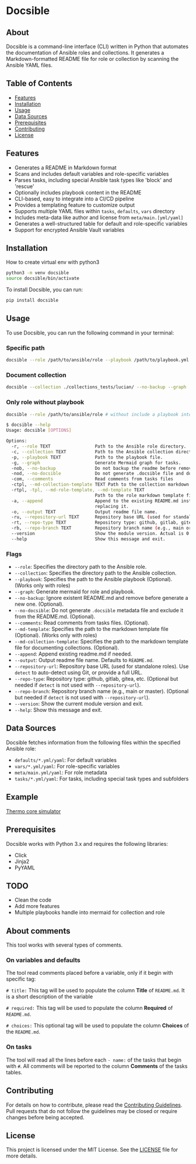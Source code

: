# Docsible

## About

Docsible is a command-line interface (CLI) written in Python that automates the documentation of Ansible roles and collections. It generates a Markdown-formatted README file for role or collection by scanning the Ansible YAML files.

## Table of Contents

- [Features](#features)
- [Installation](#installation)
- [Usage](#usage)
- [Data Sources](#data-sources)
- [Prerequisites](#prerequisites)
- [Contributing](#contributing)
- [License](#license)

## Features
- Generates a README in Markdown format
- Scans and includes default variables and role-specific variables
- Parses tasks, including special Ansible task types like 'block' and 'rescue'
- Optionally includes playbook content in the README
- CLI-based, easy to integrate into a CI/CD pipeline
- Provides a templating feature to customize output
- Supports multiple YAML files within `tasks`, `defaults`, `vars` directory
- Includes meta-data like author and license from `meta/main.[yml/yaml]`
- Generates a well-structured table for default and role-specific variables
- Support for encrypted Ansible Vault variables

## Installation

How to create virtual env with python3
```bash
python3 -m venv docsible
source docsible/bin/activate
```

To install Docsible, you can run:

```bash
pip install docsible
```

## Usage

To use Docsible, you can run the following command in your terminal:

### Specific path
```bash
docsible --role /path/to/ansible/role --playbook /path/to/playbook.yml --graph
```

### Document collection
```bash
docsible --collection ./collections_tests/lucian/ --no-backup --graph
```

### Only role without playbook
```bash
docsible --role /path/to/ansible/role # without include a playbook into readme
```

```bash
$ docsible --help
Usage: docsible [OPTIONS]

Options:
  -r, --role TEXT                 Path to the Ansible role directory.
  -c, --collection TEXT           Path to the Ansible collection directory.
  -p, --playbook TEXT             Path to the playbook file.
  -g, --graph                     Generate Mermaid graph for tasks.
  -nob, --no-backup               Do not backup the readme before remove.
  -nod, --no-docsible             Do not generate .docsible file and do not include it in README.md.
  -com, --comments                Read comments from tasks files
  -ctpl, --md-collection-template TEXT Path to the collection markdown template file.
  -rtpl, -tpl, --md-role-template, --md-template TEXT
                                  Path to the role markdown template file.
  -a, --append                    Append to the existing README.md instead of
                                  replacing it.
  -o, --output TEXT               Output readme file name.
  -ru, --repository-url TEXT      Repository base URL (used for standalone roles)
  -rt, --repo-type TEXT           Repository type: github, gitlab, gitea, etc.
  -rb, --repo-branch TEXT         Repository branch name (e.g., main or master)
  --version                       Show the module version. Actual is 0.7.17
  --help                          Show this message and exit.
```

### Flags

- `--role`: Specifies the directory path to the Ansible role.
- `--collection`: Specifies the directory path to the Ansible collection.
- `--playbook`: Specifies the path to the Ansible playbook (Optional). (Works only with roles)
- `--graph`: Generate mermaid for role and playbook.
- `--no-backup`: Ignore existent README.md and remove before generate a new one. (Optional).
- `--no-docsible`: Do not generate `.docsible` metadata file and exclude it from the README.md. (Optional).
- `--comments`: Read comments from tasks files. (Optional).
- `--md-template`: Specifies the path to the markdown template file (Optional). (Works only with roles)
- `--md-collection-template`: Specifies the path to the markdown template file for documenting collections. (Optional).
- `--append`: Append existing readme.md if needed.
- `--output`: Output readme file name. Defaults to `README.md`.
- `--repository-url`: Repository base URL (used for standalone roles). Use `detect` to auto-detect using Git, or provide a full URL.
- `--repo-type`: Repository type: github, gitlab, gitea, etc. (Optional but needed if `detect` is not used with `--repository-url`).
- `--repo-branch`: Repository branch name (e.g., main or master). (Optional but needed if `detect` is not used with `--repository-url`).
- `--version`: Show the current module version and exit.
- `--help`: Show this message and exit.

## Data Sources

Docsible fetches information from the following files within the specified Ansible role:

- `defaults/*.yml/yaml`: For default variables
- `vars/*.yml/yaml`: For role-specific variables
- `meta/main.yml/yaml`: For role metadata
- `tasks/*.yml/yaml`: For tasks, including special task types and subfolders

## Example
[Thermo core simulator](https://github.com/docsible/thermo-core)

## Prerequisites

Docsible works with Python 3.x and requires the following libraries:

- Click
- Jinja2
- PyYAML

## TODO
- Clean the code
- Add more features
- Multiple playbooks handle into mermaid for collection and role

## About comments

This tool works with several types of comments.

### On variables and defaults
The tool read comments placed before a variable, only if it begin with specific tag:

`# title:` This tag will be used to populate the column **Title** of `README.md`. It is a short description of the variable

`# required:` This tag will be used to populate the column **Required** of `README.md`.

`# choices:` This optional tag will be used to populate the column **Choices** of the `README.md`.

### On tasks

The tool will read all the lines before each `- name:` of the tasks that begin with `#`.
All comments will be reported to the column **Comments** of the tasks tables.

## Contributing

For details on how to contribute, please read the [Contributing Guidelines](CONTRIBUTING.md).
Pull requests that do not follow the guidelines may be closed or require changes before being accepted.

## License

This project is licensed under the MIT License. See the [LICENSE](LICENSE) file for more details.
